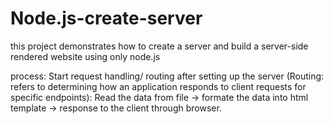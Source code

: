 # Node.js-create-server

this project demonstrates how to create a server and build a server-side rendered website using only node.js

process:
Start request handling/ routing after setting up the server 
(Routing: refers to determining how an application responds to client requests for specific endpoints):
Read the data from file -> formate the data into html template -> response to the client through browser.
